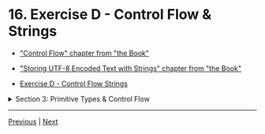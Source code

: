 # 16. Exercise D - Control Flow & Strings

-   ["Control Flow" chapter from "the Book"](https://doc.rust-lang.org/book/ch03-05-control-flow.html)

-   ["Storing UTF-8 Encoded Text with Strings" chapter from "the Book"](https://doc.rust-lang.org/book/ch08-02-strings.html)

-   [Exercise D - Control Flow Strings](https://github.com/CleanCut/ultimate_rust_crash_course/tree/main/exercise/d_control_flow_strings)


<details>
  <summary> Section 3: Primitive Types & Control Flow </summary>

  - [Codebase: s3_exercise_d](../codebase/s3_exercise_d/)

</details>

---

[Previous](./15_Strings.md) | [Next]()
